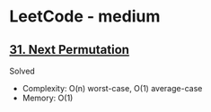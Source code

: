 # LeetCode - medium

## [31. Next Permutation](https://leetcode.com/problems/next-permutation)

Solved

* Complexity: O(n) worst-case, O(1) average-case
* Memory: O(1)
